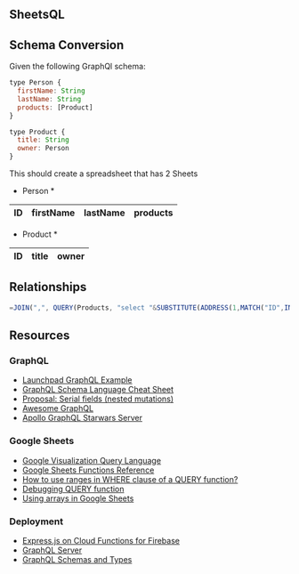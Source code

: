 ## SheetsQL

## Schema Conversion

Given the following GraphQl schema:

```javascript
type Person {
  firstName: String
  lastName: String
  products: [Product]
}

type Product {
  title: String
  owner: Person
}
```

This should create a spreadsheet that has 2 Sheets

* Person *

| ID | firstName | lastName | products |
|----|-----------|----------|----------|

* Product *

| ID | title | owner |
|----|-------|-------|

## Relationships

```js
=JOIN(",", QUERY(Products, "select "&SUBSTITUTE(ADDRESS(1,MATCH("ID",INDEX(Products, 1),0),4),1,"")&" where "&SUBSTITUTE(ADDRESS(1,MATCH("Owner",INDEX(Products, 1),0),4),1,"")&" matches 2 label "&SUBSTITUTE(ADDRESS(1,MATCH("ID",INDEX(Products, 1),0),4),1,"")&" ''"))
```

## Resources

### GraphQL

* [Launchpad GraphQL Example](https://launchpad.graphql.com/x18k3z89l)
* [GraphQL Schema Language Cheat Sheet](https://raw.githubusercontent.com/sogko/graphql-shorthand-notation-cheat-sheet/master/graphql-shorthand-notation-cheat-sheet.png)
* [Proposal: Serial fields (nested mutations)](https://github.com/facebook/graphql/issues/252)
* [Awesome GraphQL](https://github.com/apollographql/launchpad)
* [Apollo GraphQL Starwars Server](https://github.com/apollographql/starwars-server)

### Google Sheets

* [Google Visualization Query Language](https://developers.google.com/chart/interactive/docs/querylanguage)
* [Google Sheets Functions Reference](https://support.google.com/docs/table/25273)
* [How to use ranges in WHERE clause of a QUERY function?](https://productforums.google.com/forum/#!msg/docs/jPxLfG09L-g/J_7zjppUK7UJ)
* [Debugging QUERY function](https://productforums.google.com/forum/#!msg/docs/ULPu4SPbIlk/NdExVxy8f80J)
* [Using arrays in Google Sheets](https://support.google.com/docs/answer/6208276?hl=en)

### Deployment

* [Express.js on Cloud Functions for Firebase](https://codeburst.io/express-js-on-cloud-functions-for-firebase-86ed26f9144c)
* [GraphQL Server](http://dev.apollodata.com/tools/graphql-server/index.html)
* [GraphQL Schemas and Types](http://graphql.org/learn/schema/)